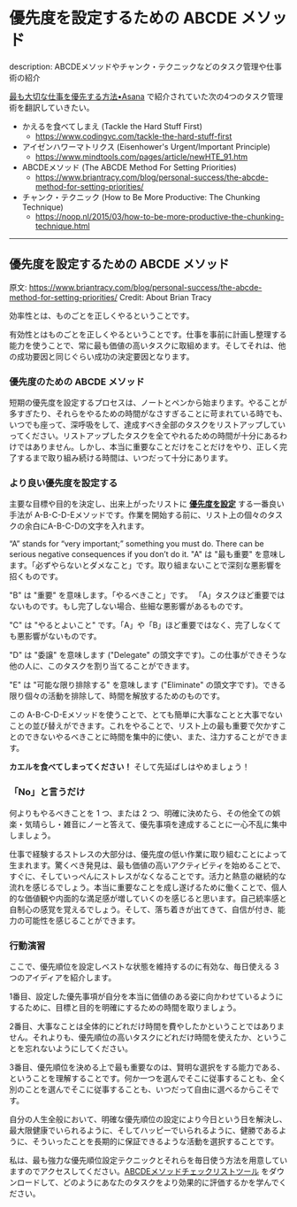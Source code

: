 優先度を設定するための ABCDE メソッド
===============================================

description: ABCDEメソッドやチャンク・テクニックなどのタスク管理や仕事術の紹介

[最も大切な仕事を優先する方法•Asana](https://asana.com/ja/resources/how-prioritize-tasks-work) で紹介されていた次の4つのタスク管理術を翻訳していきたい。

- かえるを食べてしまえ (Tackle the Hard Stuff First)
    - https://www.codingvc.com/tackle-the-hard-stuff-first
- アイゼンハワーマトリクス (Eisenhower's Urgent/Important Principle)
    - https://www.mindtools.com/pages/article/newHTE_91.htm
- ABCDEメソッド (The ABCDE Method For Setting Priorities)
    - https://www.briantracy.com/blog/personal-success/the-abcde-method-for-setting-priorities/
- チャンク・テクニック (How to Be More Productive: The Chunking Technique)
    - https://noop.nl/2015/03/how-to-be-more-productive-the-chunking-technique.html

----

## 優先度を設定するための ABCDE メソッド
原文: https://www.briantracy.com/blog/personal-success/the-abcde-method-for-setting-priorities/
Credit: About Brian Tracy

効率性とは、ものごとを正しくやるということです。

有効性とはものごとを正しくやるということです。仕事を事前に計画し整理する能力を使うことで、常に最も価値の高いタスクに取組めます。そしてそれは、他の成功要因と同じぐらい成功の決定要因となります。

### 優先度のための ABCDE メソッド
短期の優先度を設定するプロセスは、ノートとペンから始まります。やることが多すぎたり、それらをやるための時間がなさすぎることに苛まれている時でも、いつでも座って、深呼吸をして、達成すべき全部のタスクをリストアップしていってください。リストアップしたタスクを全てやれるための時間が十分にあるわけではありません。しかし、本当に重要なことだけをことだけをやり、正しく完了するまで取り組み続ける時間は、いつだって十分にあります。

### より良い優先度を設定する
主要な目標や目的を決定し、出来上がったリストに **[優先度を設定](https://www.briantracy.com/blog/time-management/the-abcde-list-technique-for-setting-priorities/)** する一番良い手法が A-B-C-D-Eメソッドです。作業を開始する前に、リスト上の個々のタスクの余白にA-B-C-Dの文字を入れます。

“A” stands for “very important;” something you must do. There can be serious negative consequences if you don’t do it.
"A" は "最も重要" を意味します。「必ずやらないとダメなこと」です。取り組まないことで深刻な悪影響を招くものです。

"B" は "重要" を意味します。「やるべきこと」です。 「A」タスクほど重要ではないものです。もし完了しない場合、些細な悪影響があるものです。

"C" は "やるとよいこと" です。「A」や「B」ほど重要ではなく、完了しなくても悪影響がないものです。

"D" は "委譲" を意味します ("Delegate" の頭文字です)。この仕事ができそうな他の人に、このタスクを割り当てることができます。

"E" は "可能な限り排除する" を意味します ("Eliminate" の頭文字です)。できる限り個々の活動を排除して、時間を解放するためのものです。

この A-B-C-D-Eメソッドを使うことで、とても簡単に大事なことと大事でないことの並び替えができます。これをやることで、リスト上の最も重要で欠かすことのできないやるべきことに時間を集中的に使い、また、注力することができます。

**カエルを食べてしまってください！** そして先延ばしはやめましょう！

### 「No」と言うだけ
何よりもやるべきことを 1 つ、または 2 つ、明確に決めたら、その他全ての娯楽・気晴らし・雑音にノーと答えて、優先事項を達成することに一心不乱に集中しましょう。

仕事で経験するストレスの大部分は、優先度の低い作業に取り組むことによって生まれます。驚くべき発見は、最も価値の高いアクティビティを始めることで、すぐに、そしていっぺんにストレスがなくなることです。活力と熱意の継続的な流れを感じるでしょう。本当に重要なことを成し遂げるために働くことで、個人的な価値観や内面的な満足感が増していくのを感じると思います。自己統率感と自制心の感覚を覚えるでしょう。そして、落ち着きが出てきて、自信が付き、能力の可能性を感じることができます。

### 行動演習
ここで、優先順位を設定しベストな状態を維持するのに有効な、毎日使える 3 つのアイディアを紹介します。

1番目、設定した優先事項が自分を本当に価値のある姿に向かわせているようにするために、目標と目的を明確にするための時間を取りましょう。

2番目、大事なことは全体的にどれだけ時間を費やしたかということではありません。それよりも、優先順位の高いタスクにどれだけ時間を使えたか、ということを忘れないようにしてください。

3番目、優先順位を決める上で最も重要なのは、賢明な選択をする能力である、ということを理解することです。何か一つを選んでそこに従事することも、全く別のことを選んでそこに従事することも、いつだって自由に選べるからこそです。

自分の人生全般において、明確な優先順位の設定により今日という日を解決し、最大限健康でいられるように、そしてハッピーでいられるように、健勝であるように、そういったことを長期的に保証できるような活動を選択することです。

私は、最も強力な優先順位設定テクニックとそれらを毎日使う方法を用意していますのでアクセスしてください。[ABCDEメソッドチェックリストツール](https://www.briantracy.com/success/productivity/op/abcde-checklist.html) をダウンロードして、どのようにあなたのタスクをより効果的に評価するかを学んでください。

